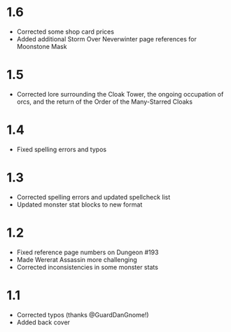 # 1.6
- Corrected some shop card prices
- Added additional Storm Over Neverwinter page references for Moonstone Mask

# 1.5
- Corrected lore surrounding the Cloak Tower, the ongoing occupation of orcs, and the return of the Order of the Many-Starred Cloaks

# 1.4
- Fixed spelling errors and typos

# 1.3
- Corrected spelling errors and updated spellcheck list
- Updated monster stat blocks to new format

# 1.2
- Fixed reference page numbers on Dungeon #193
- Made Wererat Assassin more challenging
- Corrected inconsistencies in some monster stats

# 1.1
- Corrected typos (thanks @GuardDanGnome!)
- Added back cover